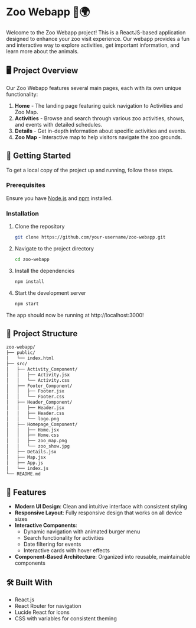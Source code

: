 # Zoo Webapp 🦁🌍

Welcome to the Zoo Webapp project! This is a ReactJS-based application designed to enhance your zoo visit experience. Our webapp provides a fun and interactive way to explore activities, get important information, and learn more about the animals.

## 🖥️ Project Overview

Our Zoo Webapp features several main pages, each with its own unique functionality:

1. **Home** - The landing page featuring quick navigation to Activities and Zoo Map.
2. **Activities** - Browse and search through various zoo activities, shows, and events with detailed schedules.
3. **Details** - Get in-depth information about specific activities and events.
4. **Zoo Map** - Interactive map to help visitors navigate the zoo grounds.

## 🚀 Getting Started

To get a local copy of the project up and running, follow these steps.

### Prerequisites

Ensure you have [Node.js](https://nodejs.org/) and [npm](https://www.npmjs.com/) installed.

### Installation

1. Clone the repository
   ```bash
   git clone https://github.com/your-username/zoo-webapp.git
   ```
2. Navigate to the project directory
   ```bash
   cd zoo-webapp
   ```
3. Install the dependencies
   ```bash
   npm install
   ```
4. Start the development server
   ```bash
   npm start
   ```
The app should now be running at http://localhost:3000!

## 📂 Project Structure
```bash
zoo-webapp/
├── public/
│   └── index.html
├── src/
│   ├── Activity_Component/
│   │   ├── Activity.jsx
│   │   └── Activity.css
│   ├── Footer_Component/
│   │   ├── Footer.jsx
│   │   └── Footer.css
│   ├── Header_Component/
│   │   ├── Header.jsx
│   │   ├── Header.css
│   │   └── logo.png
│   ├── Homepage_Component/
│   │   ├── Home.jsx
│   │   ├── Home.css
│   │   ├── zoo_map.png
│   │   └── zoo_show.jpg
│   ├── Details.jsx
│   ├── Map.jsx
│   ├── App.js
│   └── index.js
└── README.md
```

## 🎨 Features

- **Modern UI Design**: Clean and intuitive interface with consistent styling
- **Responsive Layout**: Fully responsive design that works on all device sizes
- **Interactive Components**: 
  - Dynamic navigation with animated burger menu
  - Search functionality for activities
  - Date filtering for events
  - Interactive cards with hover effects
- **Component-Based Architecture**: Organized into reusable, maintainable components

## 🛠️ Built With

- React.js
- React Router for navigation
- Lucide React for icons
- CSS with variables for consistent theming
